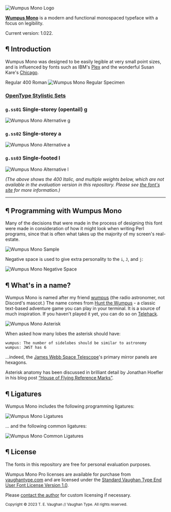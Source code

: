 ![Wumpus Mono Logo](images/WumpusMono_Logo_Inv.png)

<a href="https://vaughantype.com/wumpus-mono-pro" target="_blank">**Wumpus Mono**</a> is a modern and functional monospaced typeface with a focus on legibility.

Current version: 1.022.

## ¶ Introduction

Wumpus Mono was designed to be easily legible at very small point sizes, and is influenced by fonts such as IBM's [Plex](https://github.com/IBM/plex) and the wonderful Susan Kare's [Chicago](https://en.wikipedia.org/wiki/Chicago_(typeface)).

Regular 400 Roman
![Wumpus Mono Regular Specimen](images/WumpusMono_Regular_Specimen.png)

### [OpenType Stylistic Sets](https://learn.microsoft.com/en-us/typography/opentype/spec/features_pt#ssxx)

### `g.ss01` Single-storey (opentail) g

![Wumpus Mono Alternative g](images/WumpusMono_Alternative-g.png)

### `g.ss02` Single-storey a

![Wumpus Mono Alternative a](images/WumpusMono_Alternative-a.png)


### `g.ss03` Single-footed l

![Wumpus Mono Alternative l](images/WumpusMono_Homoglyphs.png)

 _(The above shows the 400 Italic, and multiple weights below, which are not available in the evaluation version in this repository.  Please see [the font's site](https://vaughantype.com/wumpus-mono-pro) for more information.)_

<hr>

## ¶ Programming with Wumpus Mono

Many of the decisions that were made in the process of designing this font were made in consideration of how it might look when writing Perl programs, since that is often what takes up the majority of my screen's real-estate.

![Wumpus Mono Sample](images/WumpusMono_Sample.png)

Negative space is used to give extra personality to the `i`, `J`, and `j`:

![Wumpus Mono Negative Space](images/WumpusMono_Negative_Space.png)

## ¶ What's in a name?

Wumpus Mono is named after my friend [wumpus](https://github.com/wumpus) (the radio astronomer, not Discord's mascot.)  The name comes from [Hunt the Wumpus](https://en.wikipedia.org/wiki/Hunt_the_Wumpus) - a classic text-based adventure game you can play in your terminal.  It is a source of much inspiration.  If you haven't played it yet, you can do so on [Telehack](https://telehack.com).

![Wumpus Mono Asterisk](images/Asteroid.gif)

When asked how many lobes the asterisk should have:
```
wumpus: The number of sidelobes should be similar to astronomy
wumpus: JWST has 6
```

...indeed, the [James Webb Space Telescope](https://webb.nasa.gov/)'s primary mirror panels are hexagons.

Asterisk anatomy has been discussed in brilliant detail by Jonathan Hoefler in his blog post [“House of Flying Reference Marks”](https://www.typography.com/blog/house-of-flying-reference-marks).

## ¶ Ligatures

Wumpus Mono includes the following programming ligatures:

![Wumpus Mono Ligatures](images/WumpusMono_Ligatures.png)

... and the following common ligatures:

![Wumpus Mono Common Ligatures](images/WumpusMono_Common_Ligatures.png)

## ¶ License

The fonts in this repository are free for personal evaluation purposes.

Wumpus Mono Pro licenses are available for purchase from [vaughantype.com](https://vaughantype.com) and are licensed under the [Standard Vaughan Type End User Font License Version 1.0](https://vaughantype.com/standard-eula/).

Please [contact the author](mailto:fonts@vaughantype.com) for custom licensing if necessary.

<small>Copyright &copy; 2023 T. E. Vaughan // Vaughan Type. All rights reserved.</small>
